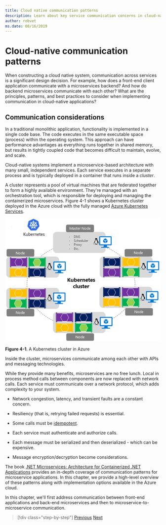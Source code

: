 ```yaml
---
title: Cloud native communication patterns
description: Learn about key service communication concerns in cloud-native applications
author: robvet
ms.date: 08/16/2019
---
```

# Cloud-native communication patterns

When constructing a cloud native system, communication across services is a significant design decision. For example, how does a front-end client application communicate with a microservices backend? And how do backend microservices communicate with each other? What are the principles, patterns, and best practices to consider when implementing communication in cloud-native applications?

## Communication considerations

In a traditional monolithic application, functionality is implemented in a single code base. The code executes in the same executable space (process) within the operating system. This approach can have performance advantages as everything runs together in shared memory, but results in tightly coupled code that becomes difficult to maintain, evolve, and scale.

Cloud-native systems implement a microservice-based architecture with many small, independent services. Each service executes in a separate process and is typically deployed in a container that runs inside a *cluster*. 

A cluster represents a pool of virtual machines that are federated together to form a highly available environment. They're managed with an orchestration tool, which is responsible for deploying and managing the containerized microservices. Figure 4-1 shows a Kubernetes cluster deployed in the Azure cloud with the fully managed [Azure Kubernetes Services](https://docs.microsoft.com/azure/aks/intro-kubernetes).

![A Kubernetes cluster in Azure](./media/kubernetes-cluster-in-azure.png)

**Figure 4-1**. A Kubernetes cluster in Azure

Inside the cluster, microservices communicate among each other with APIs and messaging technologies.

While they provide many benefits, microservices are no free lunch. Local in process method calls between components are now replaced with network calls. Each service must communicate over a network protocol, which adds complexity to your system. 

- Network congestion, latency, and transient faults are a constant concern.

- Resiliency (that is, retrying failed requests) is essential.

- Some calls must be [idempotent](https://www.restapitutorial.com/lessons/idempotency.html).

- Each service must authenticate and authorize calls.

- Each message must be serialized and then deserialized - which can be expensive.

- Message encryption/decryption become considerations.

The book [.NET Microservices: Architecture for Containerized .NET Applications](https://docs.microsoft.com/dotnet/standard/microservices-architecture/) provides an in-depth coverage of communication patterns for microservice applications. In this chapter, we provide a high-level overview of these patterns along with implementation options available in the Azure cloud.

In this chapter, we'll first address communication between front-end applications and back-end microservices and then to microservice-to-microservice communication.

>[!div class="step-by-step"]
>[Previous](centralized-configuration.md)
>[Next](front-end-communication.md)
